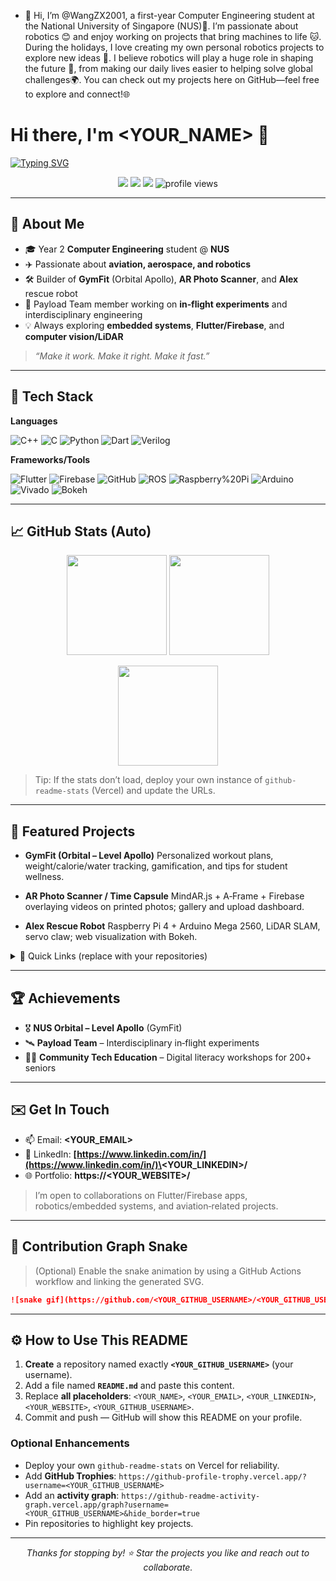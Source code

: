 - 👋 Hi, I’m @WangZX2001, a first-year Computer Engineering student at the National University of Singapore (NUS)🌱.  I’m passionate about robotics 😊 and enjoy working on projects that bring machines to life 🐱. During the holidays, I love creating my own personal robotics projects to explore new ideas 🤙. I believe robotics will play a huge role in shaping the future 🤖, from making our daily lives easier to helping solve global challenges🌍. You can check out my projects here on GitHub—feel free to explore and connect!🌐

<!---
WangZX2001/WangZX2001 is a ✨ special ✨ repository because its `README.md` (this file) appears on your GitHub profile.
You can click the Preview link to take a look at your changes.
--->
# Hi there, I'm **\<YOUR\_NAME>** 👋

[![Typing SVG](https://readme-typing-svg.demolab.com?font=Fira+Code\&weight=600\&size=26\&pause=900\&center=true\&vCenter=true\&width=800\&lines=Welcome+to+my+GitHub!;Computer+Engineering+@+NUS;Aerospace+%26+Robotics+Enthusiast;Flutter+%7C+Firebase+%7C+C%2B%2B+%7C+Verilog;Always+building+%26+learning)](https://git.io/typing-svg)

<p align="center">
  <a href="mailto:<YOUR_EMAIL>"><img src="https://img.shields.io/badge/Email-Contact-informational?style=for-the-badge&logo=gmail" /></a>
  <a href="https://www.linkedin.com/in/<YOUR_LINKEDIN>/"><img src="https://img.shields.io/badge/LinkedIn-Connect-blue?style=for-the-badge&logo=linkedin" /></a>
  <a href="https://<YOUR_WEBSITE>/"><img src="https://img.shields.io/badge/Website-Portfolio-success?style=for-the-badge&logo=vercel" /></a>
  <img src="https://komarev.com/ghpvc/?username=<YOUR_GITHUB_USERNAME>&style=for-the-badge" alt="profile views"/>
</p>

---

## 🚀 About Me

* 🎓 Year 2 **Computer Engineering** student @ **NUS**
* ✈️ Passionate about **aviation, aerospace, and robotics**
* 🛠️ Builder of **GymFit** (Orbital Apollo), **AR Photo Scanner**, and **Alex** rescue robot
* 🧪 Payload Team member working on **in‑flight experiments** and interdisciplinary engineering
* 💡 Always exploring **embedded systems**, **Flutter/Firebase**, and **computer vision/LiDAR**

> *“Make it work. Make it right. Make it fast.”*

---

## 🧰 Tech Stack

**Languages**

![C++](https://img.shields.io/badge/C%2B%2B-00599C?logo=c%2B%2B\&logoColor=white)
![C](https://img.shields.io/badge/C-283593?logo=c\&logoColor=white)
![Python](https://img.shields.io/badge/Python-3776AB?logo=python\&logoColor=white)
![Dart](https://img.shields.io/badge/Dart-0175C2?logo=dart\&logoColor=white)
![Verilog](https://img.shields.io/badge/Verilog-8A2BE2)

**Frameworks/Tools**

![Flutter](https://img.shields.io/badge/Flutter-02569B?logo=flutter\&logoColor=white)
![Firebase](https://img.shields.io/badge/Firebase-039BE5?logo=firebase\&logoColor=white)
![GitHub](https://img.shields.io/badge/GitHub-181717?logo=github\&logoColor=white)
![ROS](https://img.shields.io/badge/ROS-22314E?logo=ros\&logoColor=white)
![Raspberry%20Pi](https://img.shields.io/badge/Raspberry%20Pi-C51A4A?logo=raspberrypi\&logoColor=white)
![Arduino](https://img.shields.io/badge/Arduino-00979D?logo=arduino\&logoColor=white)
![Vivado](https://img.shields.io/badge/Xilinx%20Vivado-CC0000)
![Bokeh](https://img.shields.io/badge/Bokeh-1F77B4)

---

## 📈 GitHub Stats (Auto)

<p align="center">
  <img height="160" src="https://github-readme-stats.vercel.app/api?username=<YOUR_GITHUB_USERNAME>&show_icons=true&count_private=true&hide_border=true" />
  <img height="160" src="https://github-readme-streak-stats.herokuapp.com?user=<YOUR_GITHUB_USERNAME>&hide_border=true" />
</p>

<p align="center">
  <img height="160" src="https://github-readme-stats.vercel.app/api/top-langs/?username=<YOUR_GITHUB_USERNAME>&layout=compact&hide_border=true" />
</p>

> Tip: If the stats don’t load, deploy your own instance of `github-readme-stats` (Vercel) and update the URLs.

---

## 🧪 Featured Projects

* **GymFit (Orbital – Level Apollo)**
  Personalized workout plans, weight/calorie/water tracking, gamification, and tips for student wellness.

* **AR Photo Scanner / Time Capsule**
  MindAR.js + A‑Frame + Firebase overlaying videos on printed photos; gallery and upload dashboard.

* **Alex Rescue Robot**
  Raspberry Pi 4 + Arduino Mega 2560, LiDAR SLAM, servo claw; web visualization with Bokeh.

<details>
  <summary>📌 Quick Links (replace with your repositories)</summary>

* 🔗 [GymFit Repository](https://github.com/<YOUR_GITHUB_USERNAME>/gymfit)
* 🔗 [AR Photo Scanner](https://github.com/<YOUR_GITHUB_USERNAME>/ar-photo-scanner)
* 🔗 [Alex Robot](https://github.com/<YOUR_GITHUB_USERNAME>/alex-robot)

</details>

---

## 🏆 Achievements

* 🎖️ **NUS Orbital – Level Apollo** (GymFit)
* 🛰️ **Payload Team** – Interdisciplinary in‑flight experiments
* 🧑‍🏫 **Community Tech Education** – Digital literacy workshops for 200+ seniors

---

## ✉️ Get In Touch

* 📫 Email: **\<YOUR\_EMAIL>**
* 💼 LinkedIn: **[https://www.linkedin.com/in/](https://www.linkedin.com/in/)\<YOUR\_LINKEDIN>/**
* 🌐 Portfolio: **https\://\<YOUR\_WEBSITE>/**

> I’m open to collaborations on Flutter/Firebase apps, robotics/embedded systems, and aviation‑related projects.

---

## 🐍 Contribution Graph Snake

> (Optional) Enable the snake animation by using a GitHub Actions workflow and linking the generated SVG.

```md
![snake gif](https://github.com/<YOUR_GITHUB_USERNAME>/<YOUR_GITHUB_USERNAME>/blob/output/github-contribution-grid-snake.svg)
```

---

## ⚙️ How to Use This README

1. **Create** a repository named exactly **`<YOUR_GITHUB_USERNAME>`** (your username).
2. Add a file named **`README.md`** and paste this content.
3. Replace **all placeholders**: `<YOUR_NAME>`, `<YOUR_EMAIL>`, `<YOUR_LINKEDIN>`, `<YOUR_WEBSITE>`, `<YOUR_GITHUB_USERNAME>`.
4. Commit and push — GitHub will show this README on your profile.

### Optional Enhancements

* Deploy your own `github-readme-stats` on Vercel for reliability.
* Add **GitHub Trophies**: `https://github-profile-trophy.vercel.app/?username=<YOUR_GITHUB_USERNAME>`
* Add an **activity graph**: `https://github-readme-activity-graph.vercel.app/graph?username=<YOUR_GITHUB_USERNAME>&hide_border=true`
* Pin repositories to highlight key projects.

---

<p align="center">
  <i>Thanks for stopping by! ⭐ Star the projects you like and reach out to collaborate.</i>
</p>
